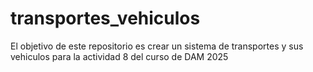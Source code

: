 # transportes_vehiculos
El objetivo de este repositorio es crear un sistema de transportes y sus vehiculos para la actividad 8 del curso de DAM 2025
